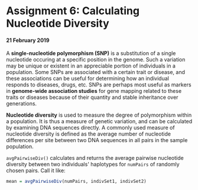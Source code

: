 # Assignment 6: Calculating Nucleotide Diversity

#### 21 February 2019

A **single-nucleotide polymorphism (SNP)** is a substitution of a single nucleotide occuring at a specific position in the genome. Such a variation may be unique or existent in an appreciable portion of individuals in a population. Some SNPs are associated with a certain trait or disease, and these associations can be useful for determining how an individual responds to diseases, drugs, etc. SNPs are perhaps most useful as markers in **genome-wide association studies** for gene mapping related to these traits or diseases because of their quantity and stable inheritance over generations.

**Nucleotide diversity** is used to measure the degree of polymorphism within a population. It is thus a measure of genetic variation, and can be calculated by examining DNA sequences directly. A commonly used measure of nucleotide diversity is defined as the average number of nucleotide differences per site between two DNA sequences in all pairs in the sample population. 

```avgPairwiseDiv()``` calculates and returns the average pairwise nucleotide diversity between two individuals' haplotypes for ```numPairs``` of randomly chosen pairs. Call it like:

```R
mean = avgPairwiseDiv(numPairs, indivSet1, indivSet2)
```
